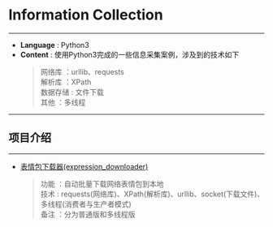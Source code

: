 # Information Collection
---
+ **Language** : Python3  
+ **Content** : 使用Python3完成的一些信息采集案例，涉及到的技术如下  
    > 网络库 ：urllib、requests  
    > 解析库 ：XPath  
    > 数据存储 : 文件下载  
    > 其他 ：多线程  
---
## 项目介绍
---
+ [表情包下载器(expression_downloader)](https://github.com/snailzzw/InforCollection/tree/master/expression_downloader)
    > 功能 ：自动批量下载网络表情包到本地  
    > 技术 : requests(网络库)、XPath(解析库)、urllib、socket(下载文件)、多线程(消费者与生产者模式)  
    > 备注 ：分为普通版和多线程版  